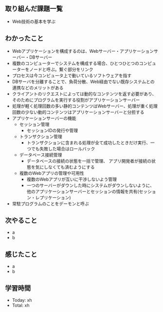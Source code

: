 ## 取り組んだ課題一覧
- Web技術の基本を学ぶ
## わかったこと
- Webアプリケーションを構成するのは、Webサーバー・アプリケーションサーバー・DBサーバー
- 複数のコンピューターでシステムを構成する場合、ひとつひとつのコンピューターをノードと呼ぶ。繋ぐ部分をリンク
- プロセスは今コンピュータ上で動いているソフトウェアを指す
- DBサーバを分離することで、負荷分散、Web経由でない既存システムとの連携などのメリットがある
- クライアントのリクエストによっては動的なコンテンツを返す必要があり、そのためにプログラムを実行する役割がアプリケーションサーバー
- 処理が軽く処理回数の多い静的コンテンツはWebサーバー、処理が重く処理回数の少ない動的コンテンツはアプリケーションサーバーと分担する
- アプリケーションサーバーの機能
  - セッション管理
    - セッションIDの発行や管理 
  - トランザクション管理
    - トランザクションに含まれる処理が全て成功したときだけ実行、一つでも失敗した場合はロールバック
  - データベース接続管理
    - データベースの接続の状態を一括で管理、 アプリ開発者が接続の状態を気にしなくても済むようにする
  - 複数のWebアプリの管理や可用性
    - 複数のWebアプリが互いに干渉しないよう管理
    - 一つのサーバーがダウンした時にシステムがダウンしないように、他のアプリケーションサーバーとセッションの情報を共有(セッション・レプリケーション)
- 常駐プログラムのことをデーモンと呼ぶ
## 次やること
- a
- b
## 感じたこと
- a
- b
## 学習時間
- Today: xh
- Total: xh
